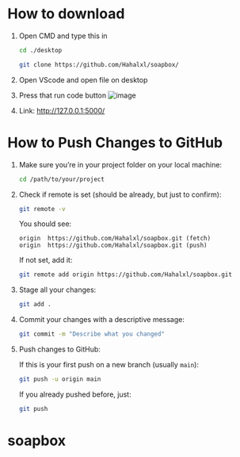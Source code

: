 # How to download

1. Open CMD and type this in

    ```bash
    cd ./desktop
    ```

    ```bash
    git clone https://github.com/Hahalxl/soapbox/
    ```

2. Open VScode and open file on desktop

3. Press that run code button ![image](https://github.com/user-attachments/assets/cca4968f-4591-48b4-b5a4-8b87afc0cf81)


4. Link: http://127.0.0.1:5000/

# How to Push Changes to GitHub

1. Make sure you’re in your project folder on your local machine:

    ```bash
    cd /path/to/your/project
    ```

2. Check if remote is set (should be already, but just to confirm):

    ```bash
    git remote -v
    ```

    You should see:

    ```
    origin  https://github.com/Hahalxl/soapbox.git (fetch)
    origin  https://github.com/Hahalxl/soapbox.git (push)
    ```

    If not set, add it:

    ```bash
    git remote add origin https://github.com/Hahalxl/soapbox.git
    ```

3. Stage all your changes:

    ```bash
    git add .
    ```

4. Commit your changes with a descriptive message:

    ```bash
    git commit -m "Describe what you changed"
    ```

5. Push changes to GitHub:

    If this is your first push on a new branch (usually `main`):

    ```bash
    git push -u origin main
    ```

    If you already pushed before, just:

    ```bash
    git push
    ```
# soapbox
